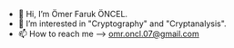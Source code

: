 - 👋 Hi, I’m Ömer Faruk ÖNCEL.
- 👀 I’m interested in "Cryptography" and "Cryptanalysis".
- 📫 How to reach me --> omr.oncl.07@gmail.com

<!---
M3Rcrypt/M3Rcrypt is a ✨ special ✨ repository because its `README.md` (this file) appears on your GitHub profile.
You can click the Preview link to take a look at your changes.
--->
